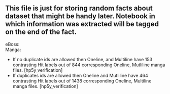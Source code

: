 This file is just for storing random facts about dataset that might be handy later. Notebook in which information was extracted will be tagged on the end of the fact.
---
eBoss:   
Manga:
  * If no duplicate ids are allowed then Oneline, and Multiline have 153 contrasting Hit labels out of 844 corresponding Oneline, Mutliline manga files. [hp5y_verification]
  * If duplicates ids are allowed then Oneline and Mutliline have 464 contrasting Hit labels out of 1438 corresponding Oneline, Multiline manga files. [hp5y_verification]

